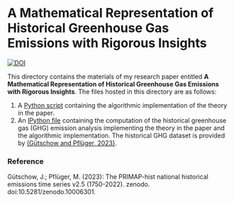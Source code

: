 # **A Mathematical Representation of Historical Greenhouse Gas Emissions with Rigorous Insights**

[![DOI](https://zenodo.org/badge/761810113.svg)](https://zenodo.org/doi/10.5281/zenodo.10695902)

This directory contains the materials of my research paper entitled **A Mathematical
Representation of Historical Greenhouse Gas Emissions with Rigorous Insights**. The files
hosted in this directory are as follows:
1. A [Python script](/greenhouse_emission.py)
   containing the algorithmic implementation of the theory in the paper.
2. An [IPython file](/math_rep_historical_ghg.ipynb)
   containing the computation of the historical greenhouse gas (GHG) emission analysis
   implementing the theory in the paper and the algorithmic implementation. The historical GHG
   dataset is provided by [(Gütschow and Pflüger, 2023)](https://doi.org/10.5281/zenodo.10006301).

### Reference

Gütschow, J.; Pflüger, M. (2023): The PRIMAP-hist national historical emissions time series v2.5 (1750-2022). zenodo. doi:10.5281/zenodo.10006301.
